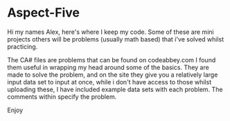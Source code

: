 # Aspect-Five

Hi my names Alex, here's where I keep my code. Some of these are mini projects others will be problems (usually math based) that i've solved whilst practicing.

The CA# files are problems that can be found on codeabbey.com I found them useful in wrapping my head around some of the basics.
They are made to solve the problem, and on the site they give you a relatively large input data set to input at once, while i don't have access to those whilst uploading these,
I have included example data sets with each problem. The comments within specify the problem.

Enjoy
